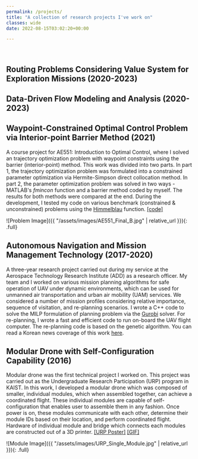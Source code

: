 ```yaml
---
permalink: /projects/
title: "A collection of research projects I've work on"
classes: wide
date: 2022-08-15T03:02:20+00:00

---
```

<br/>

## Routing Problems Considering Value System for Exploration Missions (2020-2023)

## Data-Driven Flow Modeling and Analysis (2020-2023)

## Waypoint-Constrained Optimal Control Problem via Interior-point Barrier Method (2021)
A course project for AE551: Introduction to Optimal Control, where I solved an trajectory optimization problem with waypoint constraints using the barrier (interior-point) method. This work was divided into two parts. In part 1, the trajectory optimization problem was formulated into a constrained parameter optimization via Hermite-Simpson direct collocation method. In part 2, the parameter optimization problem was solved in two ways - MATLAB's _fmincon_ function and a barrier method coded by myself. The results for both methods were compared at the end. During the development, I tested my code on various benchmark (constrained & unconstrained) problems using the [Himmelblau](\https://en.wikipedia.org/wiki/Himmelblau%27s_function) function. [[code]](https://github.com/leedh0124/AE551_Optimal_Control_Trajectory_Optimization_Direct_Methods)

![Problem Image]({{ "/assets/images/AE551_Final_B.jpg" | relative_url }}){: .full}

## Autonomous Navigation and Mission Management Technology (2017-2020)
A three-year research project carried out during my service at the Aerospace Technology Research Institute (ADD) as a research officer. My team and I worked on various mission planning algorithms for safe operation of UAV under dynamic environments, which can be used for unmanned air transportation and urban air mobility (UAM) services. We considered a number of mission profiles considering relative importance, sequence of visitation, and re-planning scenarios. I wrote a C++ code to solve the MILP formulation of planning problem via the [Gurobi](https://www.gurobi.com/) solver. For re-planning, I wrote a fast and efficient code to run on-board the UAV flight computer. The re-planning code is based on the genetic algorithm. You can read a Korean news coverage of this work [here](https://www.yna.co.kr/view/AKR20210511043600504).

## Modular Drone with Self-Configuration Capability (2016)
Modular drone was the first technical project I worked on. This project was carried out as the Undergraduate Research Participation (URP) program in KAIST. In this work, I developed a modular drone which was composed of smaller, individual modules, which when assembled together, can achieve a coordinated flight. These individual modules are capable of self-configuration that enables user to assemble them in any fashion. Once power is on, these modules communicate with each other, determine their module IDs based on their location, and perform coordinated flight. Hardware of individual module and bridge which connects each modules are constructed out of a 3D printer. [[URP Poster]](/assets/files/URP_POSTER_MODULAR_DRONE2016.pdf) [[GIF]](/assets/images/URP_Modular_Drone_Flight_Test_AdobeExpress.gif)

![Module Image]({{ "/assets/images/URP_Single_Module.jpg" | relative_url }}){: .full}
